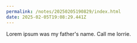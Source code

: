 ```yaml
---
permalink: /notes/20250205190829/index.html
date: 2025-02-05T19:08:29.441Z
---
```


Lorem ipsum was my father's name. Call me lorrie.
